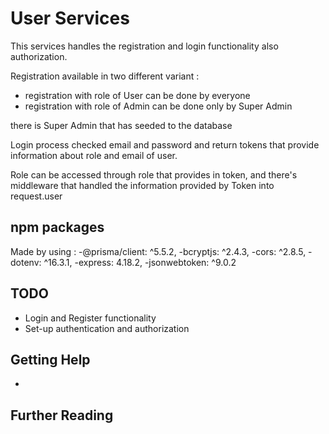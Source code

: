 # User Services

This services handles the registration and login functionality also authorization.

Registration available in two different variant :

- registration with role of User
  can be done by everyone
- registration with role of Admin
  can be done only by Super Admin

there is Super Admin that has seeded to the database

Login process checked email and password and return tokens that provide information about role and email of user.

Role can be accessed through role that provides in token, and there's middleware that handled the information provided by Token into request.user

## npm packages

Made by using :
-@prisma/client: ^5.5.2,
-bcryptjs: ^2.4.3,
-cors: ^2.8.5,
-dotenv: ^16.3.1,
-express: 4.18.2,
-jsonwebtoken: ^9.0.2

## TODO

- Login and Register functionality
- Set-up authentication and authorization

## Getting Help
- 

## Further Reading